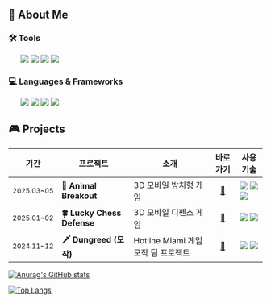 
## 🌱 About Me
 <article>
       <h3>🛠️ Tools</h3>
   <ul>
  <img src="https://img.shields.io/badge/GitHub-181717?style=flat-square&logo=github&logoColor=white"/>
  <img src="https://img.shields.io/badge/Linear-%231E1E3F?style=flat-square&logo=linear"/>
  <img src="https://img.shields.io/badge/Notion-000000?style=flat-square&logo=notion&logoColor=white"/>
  <img src="https://img.shields.io/badge/Discord-%235865F2?style=flat-square&logo=discord&logoColor=FFFFFF"/>
   </ul>
  </article>
 <article>
       <h3>💻 Languages & Frameworks</h3>
   <ul>
  <img src="https://img.shields.io/badge/C%23-80247B?style=flat-square&logo=csharp&logoColor=white"/>
  <img src="https://img.shields.io/badge/Unity-000000?style=flat-square&logo=unity&logoColor=white"/>
  <img src="https://img.shields.io/badge/C++-00599C?style=flat-square&logo=cplusplus&logoColor=white"/>
  <img src="https://img.shields.io/badge/SFML-8CC445?style=flat-square&logo=sfml&logoColor=white"/>
   </ul>
   </article>
   

<section>
  <h2>🎮 Projects</h2>

<table>
  <thead>
    <tr>
      <th>기간</th>
      <th>프로젝트</th>
      <th>소개</th>
      <th>바로가기</th>
      <th>사용 기술</th>
    </tr>
  </thead>
  <tbody>
    <tr>
      <td><sub>2025.03~05</sub></td>
      <td><strong>🐶 Animal Breakout</strong></td>
      <td>3D 모바일 방치형 게임</td>
      <td align="center"><a href="https://play.google.com/store/apps/details?id=com.KyungIl.TrainingSpaceSoldier&hl=ko">🔗</a></td>
      <td>
        <img src="https://img.shields.io/badge/Unity-FFFFFF?style=flat-square&logo=unity&logoColor=black"/>
        <img src="https://img.shields.io/badge/C%23-80247B?style=flat-square&logo=csharp&logoColor=white"/>
        <img src="https://img.shields.io/badge/Firebase-FFCA28?style=flat-square&logo=firebase&logoColor=black"/>
      </td>
    </tr>
    <tr>
      <td><sub>2025.01~02</sub></td>
      <td><strong>🍀 Lucky Chess Defense</strong></td>
      <td>3D 모바일 디펜스 게임</td>
      <td align="center"><a href="https://github.com/shgi99/TeamProject_RTD">🔗</a></td>
      <td>
        <img src="https://img.shields.io/badge/Unity-FFFFFF?style=flat-square&logo=unity&logoColor=black"/>
        <img src="https://img.shields.io/badge/C%23-80247B?style=flat-square&logo=csharp&logoColor=white"/>
      </td>
    </tr>
    <tr>
      <td><sub>2024.11~12</sub></td>
      <td><strong>🗡️ Dungreed (모작)</strong></td>
      <td>Hotline Miami 게임 모작 팀 프로젝트</td>
      <td align="center"><a href="https://github.com/ddodo1997/SFML-Team-Project">🔗</a></td>
      <td>
        <img src="https://img.shields.io/badge/SFML-8CC445?style=flat-square&logo=sfml&logoColor=white"/>
        <img src="https://img.shields.io/badge/C++-00599C?style=flat-square&logo=cplusplus&logoColor=white"/>
      </td>
    </tr>
  </tbody>
</table>


<p
 

[![Anurag's GitHub stats](https://github-readme-stats.vercel.app/api?username=jigyu12)](https://github.com/anuraghazra/github-readme-stats)

[![Top Langs](https://github-readme-stats.vercel.app/api/top-langs/?username=jigyu12)](https://github.com/anuraghazra/github-readme-stats)
